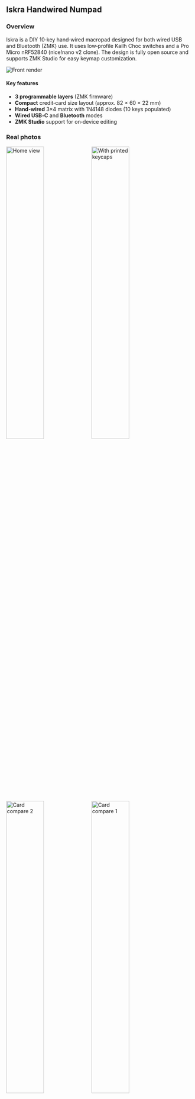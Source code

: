 ## Iskra Handwired Numpad

### Overview
Iskra is a DIY 10‑key hand‑wired macropad designed for both wired USB and Bluetooth (ZMK) use. It uses low‑profile Kailh Choc switches and a Pro Micro nRF52840 (nice!nano v2 clone). The design is fully open source and supports ZMK Studio for easy keymap customization.

![Front render](files%20and%20media/iskra%20front%20render.png)

#### Key features
- **3 programmable layers** (ZMK firmware)
- **Compact** credit‑card size layout (approx. 82 × 60 × 22 mm)
- **Hand‑wired** 3×4 matrix with 1N4148 diodes (10 keys populated)
- **Wired USB‑C** and **Bluetooth** modes
- **ZMK Studio** support for on‑device editing

### Real photos
<p>
  <img src="files%20and%20media/real%20pics/home%20view.jpg" alt="Home view" width="45%"/>
  <img src="files%20and%20media/real%20pics/with%20printed%20keycaps.jpg" alt="With printed keycaps" width="45%"/>
</p>
<p>
  <img src="files%20and%20media/real%20pics/card%20compare%202.jpg" alt="Card compare 2" width="45%"/>
  <img src="files%20and%20media/real%20pics/card%20compare%201.jpg" alt="Card compare 1" width="45%"/>
</p>

---

### Bill of Materials (BOM)

| Part | Qty | Price (EUR) | Link |
| --- | ---: | ---: | --- |
| Kailh Choc switches | 10 | 2.00 | [AliExpress](https://www.aliexpress.com/item/1005006626760418.html) |
| Pro Micro nRF52840 (nice!nano clone) | 1 | 3.80 | [AliExpress](https://www.aliexpress.com/item/1005007010555229.html) |
| M3 brass standoff, 6 mm | 2 | 0.20 | [AliExpress](https://www.aliexpress.com/item/1005006049595637.html) |
| M3 screw, 6 mm | 4 | 0.10 | [AliExpress](https://www.aliexpress.com/item/1005005070119421.html) |
| 1N4148 diodes | 10 | 0.13 | [AliExpress](https://www.aliexpress.com/item/1005006861038367.html) |
| Copper wire | 15 cm | 0.05 | [AliExpress](https://www.aliexpress.com/item/1005009078359338.html) |

Assumes you already have a soldering iron, solder, insulation/masking tape, and a few wires.

---

### Firmware
- Prebuilt firmware (drag‑and‑drop): `Firmware/Ready to flash firmware/iskra.uf2`
- Config source (ZMK): `Firmware/zmk-config-iskra`

#### How to flash (UF2)
1. Connect the numpad to the PC.
2. Short the `GND` and `RST` pins twice quickly (double‑tap reset).
3. A removable drive (e.g. “NICE NANO”) will appear.
4. Copy `iskra.uf2` into the drive.
5. It will restart; the numpad is now flashed.

Note: The prebuilt firmware assumes the same controller (nRF52840 nice!nano v2‑compatible) and the pin wiring specified below.

---

### Documentation
- [Build and wiring guide (PDF)](files%20and%20media/Iskra%20Numpad%20Build%20and%20wiring%20guide.pdf)
- [User manual (PDF)](files%20and%20media/Iskra%20Numpad,%20user%20manual.pdf)

 These documents provide a step‑by‑step reference for building a hand‑wired numpad: keyboard matrix wiring with **1N4148 diodes**, **Kailh Choc** low‑profile switches, and a **Pro Micro nRF52840** (nice!nano v2 clone). Topics include routing rows and columns, insulating wires to avoid shorts, mapping pins to firmware, flashing ZMK via **UF2**, configuring **Bluetooth** profiles, and using **ZMK Studio** to adjust keymaps.

---

### Layout, Layers, and Combos

![Keymap](files%20and%20media/iskra%20keymap.png)

#### Layers (from firmware config)
- **Base**: `1 2 3 / 4 5 6 / 7 8 9 0`
- **Bluetooth**: Bottom row provides Bluetooth controls — `BT_SEL 1`, `BT_SEL 2`, `BT_SEL 3`, `BT_CLR`; other keys are transparent.
- **Layer 3**: Media and navigation
  - Top row: Previous, Play/Pause, Next
  - Middle row: Ctrl+C, Ctrl+V, Ctrl+X
  - Bottom row: Arrow Left, Up, Down, Right

#### Combos
- **Base layer combo**: Press the top three keys at the same time → switches to Base
- **Bluetooth layer combo**: Press the middle three keys at the same time → switches to Bluetooth
- **Third layer combo**: Press the bottom three keys at the same time → switches to Layer 3
- **ZMK Studio unlock**: Press the top two keys at the same time

Combo visuals:

<p>
  <img src="files%20and%20media/combo%20for%20base%20layer.png" alt="Combo for base layer" width="32%"/>
  <img src="files%20and%20media/combo%20for%20bluetooth%20layer.png" alt="Combo for Bluetooth layer" width="32%"/>
  <img src="files%20and%20media/combo%20for%20third%20layer.png" alt="Combo for third layer" width="32%"/>
</p>

<img src="files%20and%20media/ZMK%20studio%20unllock%20combo.png" alt="ZMK Studio unlock combo" width="40%"/>

---

### Bluetooth usage
1. Power Iskra from a PC or power bank.
2. Use the **Bluetooth layer combo** (press the middle three keys simultaneously).
3. Select a Bluetooth profile using one of the bottom‑row keys: `BT1`, `BT2`, or `BT3`.
4. Pair from your device. The advertised name is “Iskra Numpad”.
5. To switch devices later, change the Bluetooth profile. Example: PC on BT1, phone on BT2.
6. Use **BT Clear** to forget the current profile.

---

### ZMK Studio and customization
- Use ZMK Studio on the web: `https://zmk.studio/` or download: `https://zmk.studio/download/`.
- Connect Iskra and select it in Studio.
- Press the **ZMK Studio unlock combo** (top two keys: 1 and 2).
- Edit and customize keys. Avoid removing the Bluetooth keys entirely (you can move them), or you may lose Bluetooth control.
- Save and exit.

---



#### Pin mapping (as used by the firmware)
- Rows
  - Top row → pin `100`
  - Middle row → pin `106`
  - Bottom row (with 4 keys) → pin `009`
- Columns
  - Column 1 (single key) → pin `010`
  - Column 2 → pin `104`
  - Column 3 → pin `113`
  - Column 4 → pin `002`

Reference image: ![Pinout](files%20and%20media/Pinout%20for%20rows%20and%20columns.png)

---

### CAD and print files
- Print‑ready 3MF: `Makerworld 3mf/Case ready to print.3mf`
- STEP models: `Step files/Case step.step`, `Step files/plate step.step`

Exploded view:

![Exploded view](files%20and%20media/exploded%20view.png)

---

### License
Open‑source hardware and firmware. 



